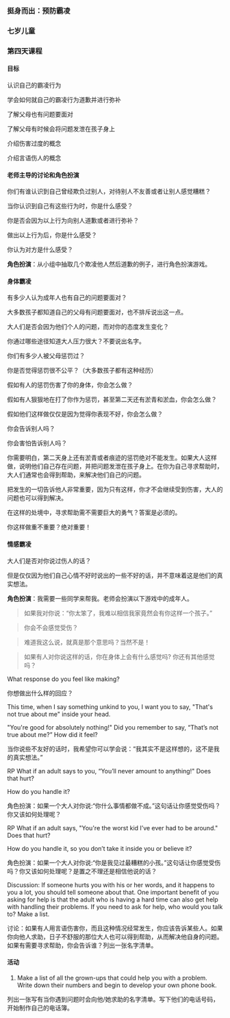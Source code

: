 ### 挺身而出：预防霸凌

### 七岁儿童

### 第四天课程

#### 目标

认识自己的霸凌行为

学会如何就自己的霸凌行为道歉并进行弥补

了解父母也有问题要面对

了解父母有时候会将问题发泄在孩子身上

介绍伤害过度的概念

介绍言语伤人的概念

#### 老师主导的讨论和角色扮演

你们有谁认识到自己曾经欺负过别人，对待别人不友善或者让别人感觉糟糕？

当你认识到自己有这些行为时，你是什么感受？

你是否会因为以上行为向别人道歉或者进行弥补？

做出以上行为后，你是什么感受？

你认为对方是什么感受？

**角色扮演**：从小组中抽取几个欺凌他人然后道歉的例子，进行角色扮演游戏。

#### 身体霸凌

有多少人认为成年人也有自己的问题要面对？

大多数孩子都知道自己的父母有问题要面对，也不排斥说出这一点。

大人们是否会因为他们个人的问题，而对你的态度发生变化？

你通过哪些途径知道大人压力很大？不要说出名字。

你们有多少人被父母惩罚过？

你是否觉得惩罚很不公平？（大多数孩子都有这种经历）

假如有人的惩罚伤害了你的身体，你会怎么做？

假如有人狠狠地在打了你作为惩罚，甚至第二天还有淤青和淤血，你会怎么做？

假如他们这样做仅仅是因为觉得你表现不好，你会怎么做？

你会告诉别人吗？

你会害怕告诉别人吗？

你需要明白，第二天身上还有淤青或者痕迹的惩罚绝对不能发生。如果大人这样做，说明他们自己存在问题，并把问题发泄在孩子身上。在你为自己寻求帮助时，大人们通常也会得到帮助，来解决他们自己的问题。

把发生的一切告诉他人非常重要，因为只有这样，你才不会继续受到伤害，大人的问题也可以得到解决。

在这样的处境中，寻求帮助需不需要巨大的勇气？答案是必须的。

你这样做重不重要？绝对重要！

#### 情感霸凌

大人们是否对你说过伤人的话？

但是仅仅因为他们自己心情不好时说出的一些不好的话，并不意味着这是他们的真实想法。

**角色扮演**：我需要一些同学来帮我。老师会扮演以下游戏中的成年人。

> 如果我对你说：“你太笨了，我难以相信我家竟然会有你这样一个孩子。”

> 你会不会感觉受伤？

> 难道我这么说，就真是那个意思吗？当然不是！

> 如果有人对你说这样的话，你在身体上会有什么感觉吗?
你还有其他感觉吗？

 What response do you feel like making?

你想做出什么样的回应？

 This time, when I say something unkind to you, I want you to say, "That's not true about me" inside your head.



 "You're good for absolutely nothing!" Did you remember to say, “That’s not true about me?” How did it feel?

当你说些不友好的话时，我希望你可以学会说：“我其实不是这样想的，这不是我的真实想法。”

RP What if an adult says to you, “You’ll never amount to anything!" Does that hurt?



 How do you handle it?

角色扮演：如果一个大人对你说:“你什么事情都做不成。”这句话让你感觉受伤吗？你又该如何处理呢？





RP What if an adult says, "You're the worst kid I’ve ever had to be around." Does that hurt?





 How do you handle it, so you don’t take it inside you or believe it?

角色扮演：如果一个大人对你说:“你是我见过最糟糕的小孩。”这句话让你感觉受伤吗？你又该如何处理呢？是置之不理还是相信他说的话？





Discussion: If someone hurts you with his or her words, and it happens to you a lot, you should tell someone about that. One important benefit of you asking for help is that the adult who is having a hard time can also get help with handling their problems. If you need to ask for help, who would you talk to? Make a list.

讨论：如果有人用言语伤害你，而且这种情况经常发生，你应该告诉某些人。如果你向他人求助，日子不舒服的那位大人也可以得到帮助，从而解决他自身的问题。如果有需要寻求帮助，你会告诉谁？列出一张名字清单。

#### 活动


1. Make a list of all the grown-ups that could help you with a problem. Write down their numbers and begin to develop your own phone book.

列出一张写有当你遇到问题时会向他/她求助的名字清单。写下他们的电话号码，开始制作自己的电话簿。

